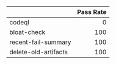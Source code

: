 |                      |   Pass Rate |
|:---------------------|------------:|
| codeql               |           0 |
| bloat-check          |         100 |
| recent-fail-summary  |         100 |
| delete-old-artifacts |         100 |